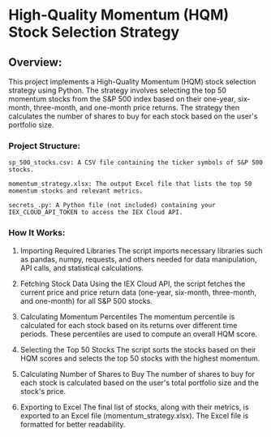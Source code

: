 # High-Quality Momentum (HQM) Stock Selection Strategy

## Overview:

  This project implements a High-Quality Momentum (HQM) stock selection strategy using Python. The strategy involves selecting the top 50 momentum stocks from the S&P 500 index based on their one-year, six-month, 
  three-month, and one-month price returns. The strategy then calculates the number of shares to buy for each stock based on the user's portfolio size.

### Project Structure:

    sp_500_stocks.csv: A CSV file containing the ticker symbols of S&P 500 stocks.

    momentum_strategy.xlsx: The output Excel file that lists the top 50 momentum stocks and relevant metrics.

    secrets_.py: A Python file (not included) containing your IEX_CLOUD_API_TOKEN to access the IEX Cloud API.

### How It Works:

  1. Importing Required Libraries
  The script imports necessary libraries such as pandas, numpy, requests, and others needed for data manipulation, API calls, and statistical calculations.
  
  2. Fetching Stock Data
  Using the IEX Cloud API, the script fetches the current price and price return data (one-year, six-month, three-month, and one-month) for all S&P 500 stocks.
  
  3. Calculating Momentum Percentiles
  The momentum percentile is calculated for each stock based on its returns over different time periods. These percentiles are used to compute an overall HQM score.
  
  4. Selecting the Top 50 Stocks
  The script sorts the stocks based on their HQM scores and selects the top 50 stocks with the highest momentum.
  
  5. Calculating Number of Shares to Buy
  The number of shares to buy for each stock is calculated based on the user's total portfolio size and the stock's price.
  
  6. Exporting to Excel
  The final list of stocks, along with their metrics, is exported to an Excel file (momentum_strategy.xlsx). The Excel file is formatted for better readability.
